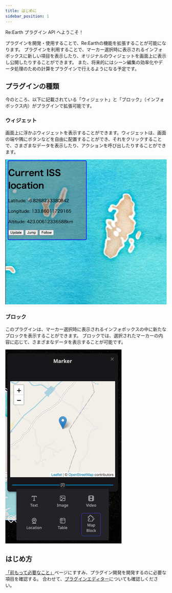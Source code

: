 ```yaml
---
title: はじめに
sidebar_position: 1
---
```


Re:Earth プラグイン API へようこそ！

プラグインを開発・使用することで、Re:Earthの機能を拡張することが可能になります。
プラグインを利用することで、マーカー選択時に表示されるインフォボックスに新しい項目を表示したり、オリジナルのウィジェットを画面上に表示し公開したりすることができます。
また、将来的にはシーン編集の効率化やデータ処理のための計算をプラグインで行えるようになる予定です。


## プラグインの種類

今のところ、以下に記載されている「ウィジェット」と「ブロック」（インフォボックス内）がプラグインで拡張可能です。

### ウィジェット

画面上に浮かぶウィジェットを表示することができます。ウィジェットは、画面の端や隅にボタンなどを自由に配置することができ、それをクリックすることで、さまざまなデータを表示したり、アクションを呼び出したりすることができます。


![widget](./img/widget.png)

### ブロック

このプラグインは、マーカー選択時に表示されるインフォボックスの中に新たなブロックを表示することができます。
ブロックでは、選択されたマーカーの内容に応じて、さまざまなデータを表示することが可能です。


![block](./img/block.png)

## はじめ方

[「前もって必要なこと」](./prerequisites/)ページにすすみ、プラグイン開発を開発するのに必要な項目を確認する。
合わせて、[プラグインエディター](./plugin-editor/)についても確認しください。
